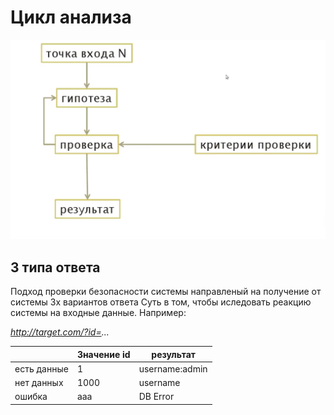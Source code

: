 # Цикл анализа

![Цикл анализа](cycle.png)

## 3 типа ответа

Подход проверки безопасности системы направленый на получение от системы 3х вариантов ответа
Суть в том, чтобы иследовать реакцию системы на входные данные.
Например:

_http://target.com/?id=..._

||Значение id|результат|
|-|-|-|
|есть данные|1|username:admin|
|нет данных|1000|username|
|ошибка|aaa|DB Error|

